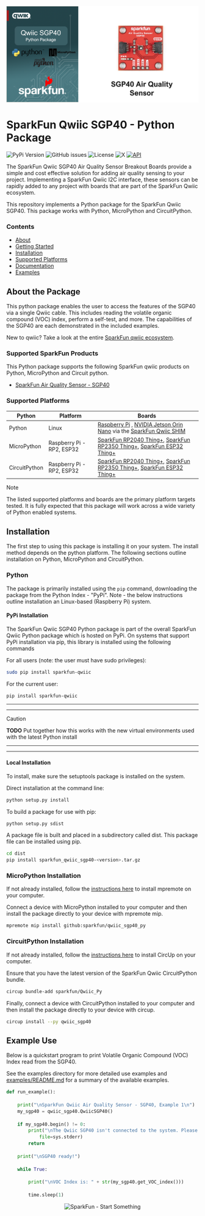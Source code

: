 ![Qwiic SGP40 Python Package](docs/images/sgp40-gh-banner-py.png "qwiic SGP40 Python Package" )

# SparkFun Qwiic SGP40 - Python Package

![PyPi Version](https://img.shields.io/pypi/v/sparkfun_qwiic_sgp40)
![GitHub issues](https://img.shields.io/github/issues/sparkfun/qwiic_sgp40_py)
![License](https://img.shields.io/github/license/sparkfun/qwiic_sgp40_py)
![X](https://img.shields.io/twitter/follow/sparkfun)
[![API](https://img.shields.io/badge/API%20Reference-blue)](https://docs.sparkfun.com/qwiic_sgp40_py/classqwiic__sgp40_1_1qwiic__sgp40_1_1_qwiic_s_g_p40.html)

The SparkFun Qwiic SGP40 Air Quality Sensor Breakout Boards provide a simple and cost effective solution for adding air quality sensing to your project. Implementing a SparkFun Qwiic I2C interface, these sensors can be rapidly added to any project with boards that are part of the SparkFun Qwiic ecosystem.

This repository implements a Python package for the SparkFun Qwiic SGP40. This package works with Python, MicroPython and CircuitPython.

### Contents

* [About](#about-the-package)
* [Getting Started](#getting-started)
* [Installation](#installation)
* [Supported Platforms](#supported-platforms)
* [Documentation](https://docs.sparkfun.com/qwiic_sgp40_py/classqwiic__sgp40_1_1qwiic__sgp40_1_1_qwiic_s_g_p40.html)
* [Examples](#examples)

## About the Package

This python package enables the user to access the features of the SGP40 via a single Qwiic cable. This includes reading the volatile organic compound (VOC) index, perform a self-test, and more. The capabilities of the SGP40 are each demonstrated in the included examples.

New to qwiic? Take a look at the entire [SparkFun qwiic ecosystem](https://www.sparkfun.com/qwiic).

### Supported SparkFun Products

This Python package supports the following SparkFun qwiic products on Python, MicroPython and Circuit python. 

* [SparkFun Air Quality Sensor - SGP40](https://www.sparkfun.com/sparkfun-air-quality-sensor-sgp40-qwiic.html)

### Supported Platforms

| Python | Platform | Boards |
|--|--|--|
| Python | Linux | [Raspberry Pi](https://www.sparkfun.com/raspberry-pi-5-8gb.html) , [NVIDIA Jetson Orin Nano](https://www.sparkfun.com/nvidia-jetson-orin-nano-developer-kit.html) via the [SparkFun Qwiic SHIM](https://www.sparkfun.com/sparkfun-qwiic-shim-for-raspberry-pi.html) |
| MicroPython | Raspberry Pi - RP2, ESP32 | [SparkFun RP2040 Thing+](https://www.sparkfun.com/sparkfun-thing-plus-rp2040.html), [SparkFun RP2350 Thing+](https://www.sparkfun.com/sparkfun-thing-plus-rp2350.html), [SparkFun ESP32 Thing+](https://www.sparkfun.com/sparkfun-thing-plus-esp32-wroom-usb-c.html)
|CircuitPython | Raspberry Pi - RP2, ESP32 | [SparkFun RP2040 Thing+](https://www.sparkfun.com/sparkfun-thing-plus-rp2040.html), [SparkFun RP2350 Thing+](https://www.sparkfun.com/sparkfun-thing-plus-rp2350.html), [SparkFun ESP32 Thing+](https://www.sparkfun.com/sparkfun-thing-plus-esp32-wroom-usb-c.html)

> [!NOTE]
> The listed supported platforms and boards are the primary platform targets tested. It is fully expected that this package will work across a wide variety of Python enabled systems. 

## Installation 

The first step to using this package is installing it on your system. The install method depends on the python platform. The following sections outline installation on Python, MicroPython and CircuitPython.

### Python 

The package is primarily installed using the `pip` command, downloading the package from the Python Index - "PyPi". Note - the below instructions outline installation an Linux-based (Raspberry Pi) system.

#### PyPi Installation

The SparkFun Qwiic SGP40 Python package is part of the overall SparkFun Qwiic Python package which is hosted on PyPi. On systems that support PyPi installation via pip, this library is installed using the following commands

For all users (note: the user must have sudo privileges):
```sh
sudo pip install sparkfun-qwiic
```
For the current user:

```sh
pip install sparkfun-qwiic
```
---
---
> [!CAUTION]
> **TODO** Put together how this works with the new virtual environments used with the latest Python install
---
---
#### Local Installation
To install, make sure the setuptools package is installed on the system.

Direct installation at the command line:
```sh
python setup.py install
```

To build a package for use with pip:
```sh
python setup.py sdist
 ```
A package file is built and placed in a subdirectory called dist. This package file can be installed using pip.
```sh
cd dist
pip install sparkfun_qwiic_sgp40-<version>.tar.gz
```

### MicroPython Installation
If not already installed, follow the [instructions here](https://docs.micropython.org/en/latest/reference/mpremote.html) to install mpremote on your computer.

Connect a device with MicroPython installed to your computer and then install the package directly to your device with mpremote mip.
```sh
mpremote mip install github:sparkfun/qwiic_sgp40_py
```

### CircuitPython Installation
If not already installed, follow the [instructions here](https://docs.circuitpython.org/projects/circup/en/latest/#installation) to install CircUp on your computer.

Ensure that you have the latest version of the SparkFun Qwiic CircuitPython bundle. 
```sh
circup bundle-add sparkfun/Qwiic_Py
```

Finally, connect a device with CircuitPython installed to your computer and then install the package directly to your device with circup.
```sh
circup install --py qwiic_sgp40
```

Example Use
 ---------------
Below is a quickstart program to print Volatile Organic Compound (VOC) Index read from the SGP40.

See the examples directory for more detailed use examples and [examples/README.md](https://github.com/sparkfun/qwiic_sgp40_py/blob/main/examples/README.md) for a summary of the available examples.

```python
def run_example():

	print("\nSparkFun Qwiic Air Quality Sensor - SGP40, Example 1\n")
	my_sgp40 = qwiic_sgp40.QwiicSGP40()
	
	if my_sgp40.begin() != 0:
		print("\nThe Qwiic SGP40 isn't connected to the system. Please check your connection", \
			file=sys.stderr)
		return
	
	print("\nSGP40 ready!")
	
	while True:
		
		print("\nVOC Index is: " + str(my_sgp40.get_VOC_index()))
		
		time.sleep(1)
```

<p align="center">
<img src="https://cdn.sparkfun.com/assets/custom_pages/3/3/4/dark-logo-red-flame.png" alt="SparkFun - Start Something">
</p>
